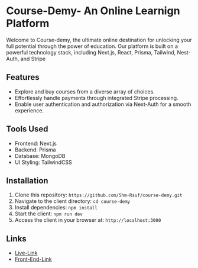 # Course-Demy- An Online Learnign Platform

Welcome to Course-demy, the ultimate online destination for unlocking your full potential through the power of education. Our platform is built on a powerful technology stack, including Next.js, React, Prisma, Tailwind, Nest-Auth, and Stripe

## Features

- Explore and buy courses from a diverse array of choices.
- Effortlessly handle payments through integrated Stripe processing.
- Enable user authentication and authorization via Next-Auth for a smooth experience.

## Tools Used

- Frontend: Next.js
- Backend: Prisma
- Database: MongoDB
- UI Styling: TailwindCSS

## Installation

1. Clone this repository: `https://github.com/Shm-Rsuf/course-demy.git`
2. Navigate to the client directory: `cd course-demy`
3. Install dependencies: `npm install`
4. Start the client: `npm run dev`
5. Access the client in your browser at: `http://localhost:3000`

## Links

- [Live-Link](https://course-demy-usuf.vercel.app/)
- [Front-End-Link](https://github.com/Shm-Rsuf/course-demy)
